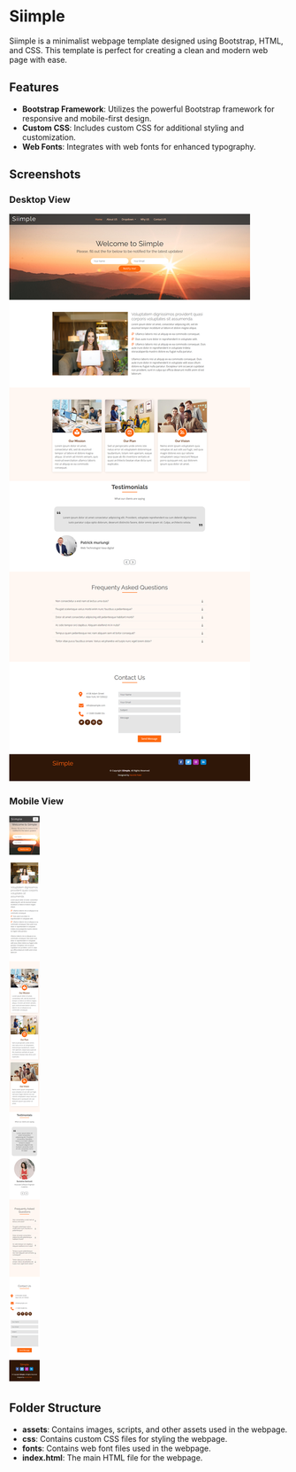 # Siimple

Siimple is a minimalist webpage template designed using Bootstrap, HTML, and CSS. This template is perfect for creating a clean and modern web page with ease.

## **Features**

- **Bootstrap Framework**: Utilizes the powerful Bootstrap framework for responsive and mobile-first design.
- **Custom CSS**: Includes custom CSS for additional styling and customization.
- **Web Fonts**: Integrates with web fonts for enhanced typography.

## **Screenshots**

### Desktop View

![Desktop View](assets/Siimple%20Desktop%20View.png)

### Mobile View

![Mobile View](assets/Siimple%20Moblie%20View.png)

## **Folder Structure**

- **assets**: Contains images, scripts, and other assets used in the webpage.
- **css**: Contains custom CSS files for styling the webpage.
- **fonts**: Contains web font files used in the webpage.
- **index.html**: The main HTML file for the webpage.
